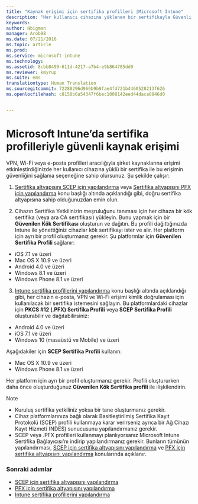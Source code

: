 ```yaml
---
title: "Kaynak erişimi için sertifika profilleri |Microsoft Intune"
description: "Her kullanıcı cihazına yüklenen bir sertifikayla Güvenli VPN, Wi-Fi ve e-posta erişimi."
keywords: 
author: Nbigman
manager: Arob98
ms.date: 07/21/2016
ms.topic: article
ms.prod: 
ms.service: microsoft-intune
ms.technology: 
ms.assetid: 8cbb8499-611d-4217-a7b4-e9b864785dd0
ms.reviewer: kmyrup
ms.suite: ems
translationtype: Human Translation
ms.sourcegitcommit: 72288296d966b9b9fae4fd721b4460528213f626
ms.openlocfilehash: c8158b6a54347f6bec1008142eed44daca8946d0


---
```


# Microsoft Intune’da sertifika profilleriyle güvenli kaynak erişimi
VPN, Wi-Fi veya e-posta profilleri aracılığıyla şirket kaynaklarına erişimi etkinleştirdiğinizde her kullanıcı cihazına yüklü bir sertifika ile bu erişimin güvenliğini sağlama seçeneğine sahip olursunuz. Şu şekilde çalışır:

1. [Sertifika altyapısını SCEP için yapılandırma](configure-certificate-infrastructure-for-scep.md) veya [Sertifika altyapısını PFX için yapılandırma](configure-certificate-infrastructure-for-pfx.md) konu başlığı altında açıklandığı gibi, doğru sertifika altyapısına sahip olduğunuzdan emin olun.

2. Cihazın Sertifika Yetkilinizin meşruluğunu tanıması için her cihaza bir kök sertifika (veya ara CA sertifikası) yükleyin. Bunu yapmak için bir **Güvenilen Kök Sertifikası** oluşturun ve dağıtın. Bu profili dağıttığınızda Intune ile yönettiğiniz cihazlar kök sertifikayı ister ve alır. Her platform için ayrı bir profil oluşturmanız gerekir. Şu platformlar için **Güvenilen Sertifika Profili** sağlanır:
 -  iOS 7.1 ve üzeri
 -  Mac OS X 10.9 ve üzeri
 -  Android 4.0 ve üzeri
 -  Windows 8.1 ve üzeri
 -  Windows Phone 8.1 ve üzeri

3. [Intune sertifika profillerini yapılandırma](configure-intune-certificate-profiles.md) konu başlığı altında açıklandığı gibi, her cihazın e-posta, VPN ve Wi-Fi erişimi kimlik doğrulaması için kullanılacak bir sertifika istemesini sağlayın. Bu platformlardaki cihazlar için **PKCS #12 (.PFX) Sertifika Profili** veya **SCEP Sertifika Profili** oluşturabilir ve dağıtabilirsiniz:

-  Android 4.0 ve üzeri
-  iOS 7.1 ve üzeri
-  Windows 10 (masaüstü ve Mobile) ve üzeri

Aşağıdakiler için **SCEP Sertifika Profili** kullanın:
-   Mac OS X 10.9 ve üzeri
-   Windows Phone 8.1 ve üzeri

Her platform için ayrı bir profil oluşturmanız gerekir. Profili oluştururken daha önce oluşturduğunuz **Güvenilen Kök Sertifika profili** ile ilişkilendirin.

> [!NOTE]           
> -    Kuruluş sertifika yetkiliniz yoksa bir tane oluşturmanız gerekir.
>- Cihaz platformlarınıza bağlı olarak Basitleştirilmiş Sertifika Kayıt Protokolü (SCEP) profili kullanmaya karar verirseniz ayrıca bir Ağ Cihazı Kayıt Hizmeti (NDES) sunucusunu yapılandırmanız gerekir.
>-  SCEP veya .PFX profilleri kullanmayı planlıyorsanız Microsoft Intune Sertifika Bağlayıcısı'nı indirip yapılandırmanız gerekir.
> Bunların tümünün yapılandırması, [SCEP için sertifika altyapısını yapılandırma](configure-certificate-infrastructure-for-scep.md) ve [PFX için sertifika altyapısını yapılandırma](configure-certificate-infrastructure-for-pfx.md) konularında açıklanır.

### Sonraki adımlar
- [SCEP için sertifika altyapısını yapılandırma](configure-certificate-infrastructure-for-scep.md)
- [PFX için sertifika altyapısını yapılandırma](configure-certificate-infrastructure-for-pfx.md)
- [Intune sertifika profillerini yapılandırma](configure-intune-certificate-profiles.md)



<!--HONumber=Jul16_HO3-->



